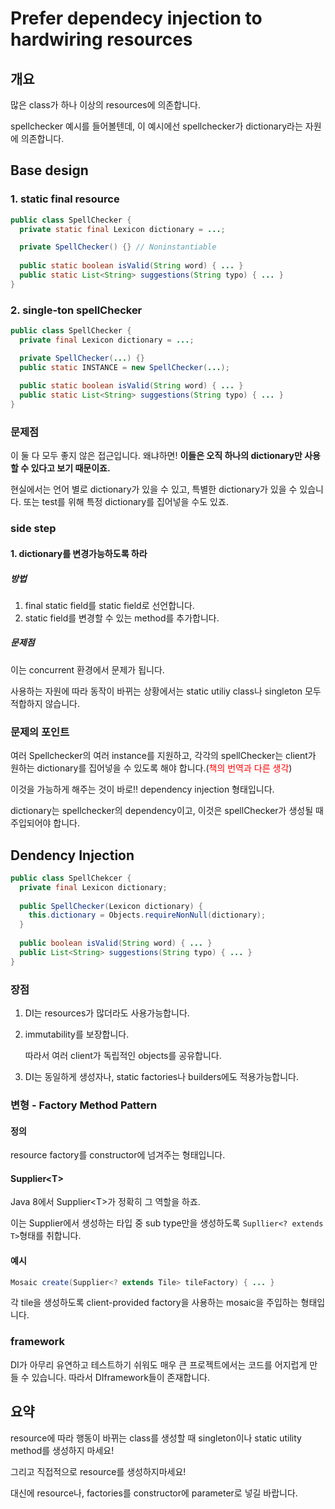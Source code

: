 # Prefer dependecy injection to hardwiring resources



## 개요

많은 class가 하나 이상의 resources에 의존합니다. 

spellchecker 예시를 들어볼텐데, 이 예시에선 spellchecker가 dictionary라는 자원에 의존합니다.



## Base design

### 1. static final resource

```java
public class SpellChecker {
  private static final Lexicon dictionary = ...;

  private SpellChecker() {} // Noninstantiable
  
  public static boolean isValid(String word) { ... }
  public static List<String> suggestions(String typo) { ... } 
}
```



### 2. single-ton spellChecker

```java
public class SpellChecker {
  private final Lexicon dictionary = ...;

  private SpellChecker(...) {}
  public static INSTANCE = new SpellChecker(...);
  
  public static boolean isValid(String word) { ... }
  public static List<String> suggestions(String typo) { ... } 
}
```



### 문제점

이 둘 다 모두 좋지 않은 접근입니다. 왜냐하면! **이들은 오직 하나의 dictionary만 사용할 수 있다고 보기 때문이죠.** 

현실에서는 언어 별로 dictionary가 있을 수 있고, 특별한 dictionary가 있을 수 있습니다. 또는 test를 위해 특정 dictionary를 집어넣을 수도 있죠.



### side step

#### 1. dictionary를 변경가능하도록 하라

##### 방법

1. final static field를 static field로 선언합니다.
2. static field를 변경할 수 있는 method를 추가합니다.



##### 문제점

이는 concurrent 환경에서 문제가 됩니다.

사용하는 자원에 따라 동작이 바뀌는 상황에서는 static utiliy class나 singleton 모두 적합하지 않습니다.



### 문제의 포인트

여러 Spellchecker의 여러 instance를 지원하고, 각각의 spellChecker는 client가 원하는 dictionary를 집어넣을 수 있도록 해야 합니다.(<span style="color:red">책의 번역과 다른 생각</span>)



이것을 가능하게 해주는 것이 바로!! dependency injection 형태입니다.

dictionary는 spellchecker의 dependency이고, 이것은 spellChecker가 생성될 때 주입되어야 합니다.



## Dendency Injection

```java
public class SpellChekcer {
  private final Lexicon dictionary;
  
  public SpellChecker(Lexicon dictionary) {
    this.dictionary = Objects.requireNonNull(dictionary);
  }
  
  public boolean isValid(String word) { ... }
  public List<String> suggestions(String typo) { ... }
}
```

### 장점

1. DI는 resources가 많더라도 사용가능합니다.

2. immutability를 보장합니다. 

   따라서 여러 client가 독립적인 objects를 공유합니다.

3. DI는 동일하게 생성자나, static factories나 builders에도 적용가능합니다.



### 변형 - Factory Method Pattern

#### 정의

resource factory를 constructor에 넘겨주는 형태입니다.



#### Supplier\<T\>

Java 8에서 Supplier\<T\>가 정확히 그 역할을 하죠.

이는 Supplier에서 생성하는 타입 중 sub type만을 생성하도록 `Supllier<? extends T>`형태를 취합니다.



#### 예시

```java
Mosaic create(Supplier<? extends Tile> tileFactory) { ... }
```

각 tile을 생성하도록 client-provided factory을 사용하는 mosaic을 주입하는 형태입니다.



### framework

DI가 아무리 유연하고 테스트하기 쉬워도 매우 큰 프로젝트에서는 코드를 어지럽게 만들 수 있습니다. 따라서 DIframework들이 존재합니다.



## 요약

resource에 따라 행동이 바뀌는 class를 생성할 때 singleton이나 static utility method를 생성하지 마세요!

그리고 직접적으로 resource를 생성하지마세요!

대신에 resource나, factories를 constructor에 parameter로 넣길 바랍니다.